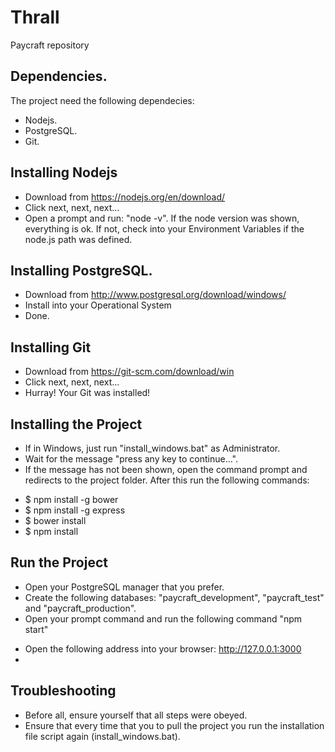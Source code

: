 # Thrall
Paycraft repository

## Dependencies.

The project need the following dependecies:
* Nodejs.
* PostgreSQL.
* Git.

## Installing Nodejs
* Download from https://nodejs.org/en/download/
* Click next, next, next...
* Open a prompt and run: "node -v". If the node version was shown, everything is ok. If not, check into your Environment Variables if the node.js path was defined.

## Installing PostgreSQL.
* Download from http://www.postgresql.org/download/windows/
* Install into your Operational System
* Done.

## Installing Git
* Download from https://git-scm.com/download/win
* Click next, next, next...
* Hurray! Your Git was installed!

## Installing the Project
* If in Windows, just run "install_windows.bat" as Administrator.
* Wait for the message "press any key to continue...".
* If the message has not been shown, open the command prompt and redirects to the project folder. After this run the following commands:
- $ npm install -g bower
- $ npm install -g express
- $ bower install
- $ npm install

## Run the Project
* Open your PostgreSQL manager that you prefer.
* Create the following databases: "paycraft_development", "paycraft_test" and "paycraft_production".
* Open your prompt command and run the following command "npm start"
- Open the following address into your browser: http://127.0.0.1:3000
- 
## Troubleshooting
* Before all, ensure yourself that all steps were obeyed.
* Ensure that every time that you to pull the project you run the installation file script again (install_windows.bat).
